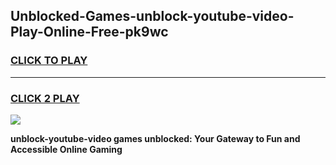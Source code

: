 
## Unblocked-Games-unblock-youtube-video-Play-Online-Free-pk9wc
<h3>
<a href="https://premium76.site?title=unblock-youtube-video&ref=26A">CLICK TO PLAY</a></h3>
<hr>

<h3>
<a href="https://premium76.site?title=unblock-youtube-video&ref=26A">CLICK 2 PLAY</a>
  
</h3>

<a href="https://premium76.site?title=unblock-youtube-video&ref=26A"><img src="https://clearcache.store/games.png"></a>


**unblock-youtube-video games unblocked: Your Gateway to Fun and Accessible Online Gaming**
